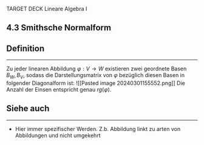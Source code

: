 TARGET DECK
Lineare Algebra I

4.3 Smithsche Normalform
--
## Definition
***
Zu jeder linearen Abbildung $\varphi: V \rightarrow W$ existieren zwei geordnete Basen $B_W, B_V$, sodass die Darstellungsmatrix von $\varphi$ bezüglich diesen Basen in folgender Diagonalform ist: 
![[Pasted image 20240301155552.png]]
Die Anzahl der Einsen entspricht genau $rg(\varphi)$.
## Siehe auch
***
* Hier immer spezifischer Werden. Z.b. Abbildung linkt zu arten von Abbildungen und nicht umgekehrt
<!--ID: 1709305047954-->
